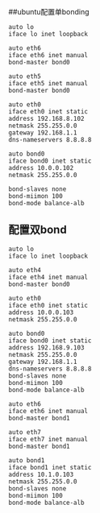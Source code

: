 ##ubuntu配置单bonding

	auto lo
	iface lo inet loopback

	auto eth6
	iface eth6 inet manual
	bond-master bond0
	 
	auto eth5
	iface eth5 inet manual
	bond-master bond0
	 
	auto eth0
	iface eth0 inet static
	address 192.168.8.102
	netmask 255.255.0.0
	gateway 192.168.1.1
	dns-nameservers 8.8.8.8
	 
	auto bond0
	iface bond0 inet static
	address 10.0.0.102
	netmask 255.255.0.0
	 
	bond-slaves none
	bond-miimon 100
	bond-mode balance-alb
 
 
 
## 配置双bond
	auto lo
	iface lo inet loopback
	 
	auto eth4
	iface eth4 inet manual
	bond-master bond0
	 
	auto eth0
	iface eth0 inet static
	address 10.0.0.103
	netmask 255.255.0.0
	 
	auto bond0
	iface bond0 inet static
	address 192.168.9.103
	netmask 255.255.0.0
	gateway 192.168.1.1
	dns-nameservers 8.8.8.8
	bond-slaves none
	bond-miimon 100
	bond-mode balance-alb
	 	 
	auto eth6
	iface eth6 inet manual
	bond-master bond1
	 
	auto eth7
	iface eth7 inet manual
	bond-master bond1
	 
	auto bond1
	iface bond1 inet static
	address 10.1.0.103
	netmask 255.255.0.0
	bond-slaves none
	bond-miimon 100
	bond-mode balance-alb